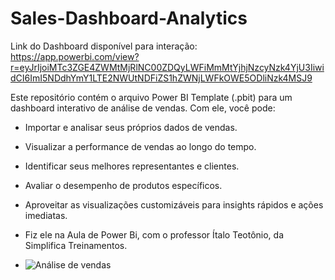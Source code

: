 # Sales-Dashboard-Analytics
Link do Dashboard disponível para interação: https://app.powerbi.com/view?r=eyJrIjoiMTc3ZGE4ZWMtMjRlNC00ZDQyLWFiMmMtYjhjNzcyNzk4YjU3IiwidCI6ImI5NDdhYmY1LTE2NWUtNDFiZS1hZWNjLWFkOWE5ODliNzk4MSJ9

Este repositório contém o arquivo Power BI Template (.pbit) para um dashboard interativo de análise de vendas.
Com ele, você pode:

- Importar e analisar seus próprios dados de vendas.
- Visualizar a performance de vendas ao longo do tempo.
- Identificar seus melhores representantes e clientes.
- Avaliar o desempenho de produtos específicos.
- Aproveitar as visualizações customizáveis para insights rápidos e ações imediatas.

- Fiz ele na Aula de Power Bi, com o professor Ítalo Teotônio, da Simplifica Treinamentos.
- ![Análise de vendas](https://github.com/LayllaVaz/Sales-Dashboard-Analytics/assets/161758329/cb5563ff-0730-4850-98bf-17e7f527d702)
